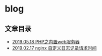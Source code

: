 # blog

## 文章目录

- [2019.05.18 PHP之内置web服务器](./posts/2019.05.18-php_built_in_web_server.md)
- [2019.02.17 nginx 自定义日志记录请求时间](./posts/2019.02.17-nginx-statistics-request-time.md)
